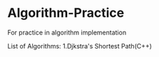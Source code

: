 # Algorithm-Practice
For practice in algorithm implementation

List of Algorithms:
1.Djkstra's Shortest Path(C++)
